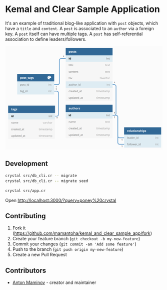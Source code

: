 # Kemal and Clear Sample Application

It's an example of traditional blog-like application with `post` objects, which have a `title` and `content`.
A `post` is associated to an `author` via a foreign key.
A `post` itself can have multiple tags.
A `post` has self-referential association to define leaders/followers.

![database structure](https://raw.githubusercontent.com/mamantoha/kemal_and_clear_sample_app/master/db.png)

## Development

```bash
crystal src/db_cli.cr -- migrate
crystal src/db_cli.cr -- migrate seed
```

```bash
crystal src/app.cr
```

Open <http://localhost:3000/?query=poney%20crystal>

## Contributing

1. Fork it (<https://github.com/mamantoha/kemal_and_clear_sample_app/fork>)
2. Create your feature branch (`git checkout -b my-new-feature`)
3. Commit your changes (`git commit -am 'Add some feature'`)
4. Push to the branch (`git push origin my-new-feature`)
5. Create a new Pull Request

## Contributors

- [Anton Maminov](https://github.com/mamantoha) - creator and maintainer
